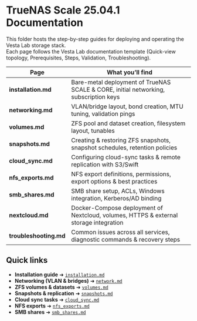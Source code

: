 # TrueNAS Scale 25.04.1 Documentation

This folder hosts the step-by-step guides for deploying and operating the Vesta Lab storage stack.  
Each page follows the Vesta Lab documentation template (Quick-view topology, Prerequisites, Steps, Validation, Troubleshooting).

| Page                   | What you’ll find                                                        |
|------------------------|--------------------------------------------------------------------------|
| **installation.md**    | Bare-metal deployment of TrueNAS SCALE & CORE, initial networking, subscription keys |
| **networking.md**      | VLAN/bridge layout, bond creation, MTU tuning, validation pings          |
| **volumes.md**         | ZFS pool and dataset creation, filesystem layout, tunables               |
| **snapshots.md**       | Creating & restoring ZFS snapshots, snapshot schedules, retention policies |
| **cloud_sync.md**      | Configuring cloud-sync tasks & remote replication with S3/Swift          |
| **nfs_exports.md**     | NFS export definitions, permissions, export options & best practices     |
| **smb_shares.md**      | SMB share setup, ACLs, Windows integration, Kerberos/AD binding         |
| **nextcloud.md**       | Docker-Compose deployment of Nextcloud, volumes, HTTPS & external storage integration |
| **troubleshooting.md** | Common issues across all services, diagnostic commands & recovery steps  |

## Quick links

- **Installation guide** ➜ [`installation.md`](installation.md)  
- **Networking (VLAN & bridges)** ➜ [`network.md`](network.md)  
- **ZFS volumes & datasets** ➜ [`volumes.md`](volumes.md)  
- **Snapshots & replication** ➜ [`snapshots.md`](snapshots.md)  
- **Cloud sync tasks** ➜ [`cloud_sync.md`](cloud_sync.md)
- **NFS exports** ➜ [`nfs_exports.md`](nfs_exports.md)
- **SMB shares** ➜ [`smb_shares.md`](smb_shares.md)
